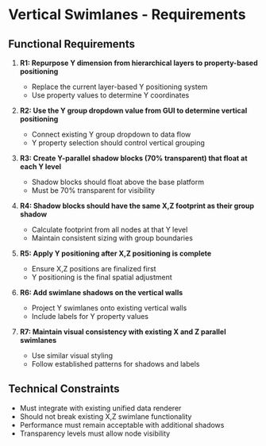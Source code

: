 # Vertical Swimlanes - Requirements

## Functional Requirements

1. **R1: Repurpose Y dimension from hierarchical layers to property-based positioning**
   - Replace the current layer-based Y positioning system
   - Use property values to determine Y coordinates

2. **R2: Use the Y group dropdown value from GUI to determine vertical positioning**
   - Connect existing Y group dropdown to data flow
   - Y property selection should control vertical grouping

3. **R3: Create Y-parallel shadow blocks (70% transparent) that float at each Y level**
   - Shadow blocks should float above the base platform
   - Must be 70% transparent for visibility

4. **R4: Shadow blocks should have the same X,Z footprint as their group shadow**
   - Calculate footprint from all nodes at that Y level
   - Maintain consistent sizing with group boundaries

5. **R5: Apply Y positioning after X,Z positioning is complete**
   - Ensure X,Z positions are finalized first
   - Y positioning is the final spatial adjustment

6. **R6: Add swimlane shadows on the vertical walls**
   - Project Y swimlanes onto existing vertical walls
   - Include labels for Y property values

7. **R7: Maintain visual consistency with existing X and Z parallel swimlanes**
   - Use similar visual styling
   - Follow established patterns for shadows and labels

## Technical Constraints

- Must integrate with existing unified data renderer
- Should not break existing X,Z swimlane functionality
- Performance must remain acceptable with additional shadows
- Transparency levels must allow node visibility